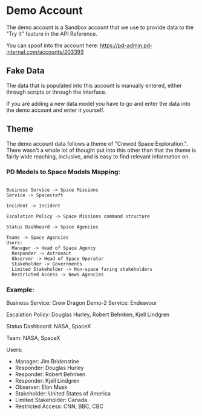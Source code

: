 # Demo Account

The demo account is a Sandbox account that we use to provide data to the "Try It" feature in the API Reference.

You can spoof into the account here: https://pd-admin.pd-internal.com/accounts/203393

## Fake Data

The data that is populated into this account is manually entered, either through scripts or through the interface.

If you are adding a new data model you have to go and enter the data into the demo account and enter it yourself.

## Theme

The demo account data follows a theme of "Crewed Space Exploration.". There wasn't a whole lot of thought put into this other than that the theme is fairly wide reaching, inclusive, and is easy to find relevant information on.


### PD Models to Space Models Mapping:

```

Business Service -> Space Missions
Service -> Spacecraft

Incident -> Incident

Escalation Policy -> Space Missions command structure

Status Dashboard -> Space Agencies

Teams -> Space Agencies
Users:
  Manager -> Head of Space Agency
  Responder -> Astronaut
  Observer -> Head of Space Operator
  Stakeholder -> Governments
  Limited Stakeholder -> Non-space faring stakeholders
  Restricted Access -> News Agencies
```

### Example:

Business Service: Crew Dragon Demo-2
Service: Endeavour

Escalation Policy: Douglas Hurley, Robert Behnken, Kjell Lindgren

Status Dashboard: NASA, SpaceX

Team: NASA, SpaceX

Users:
 - Manager: Jim Bridenstine
 - Responder: Douglas Hurley
 - Responder: Robert Behnken
 - Responder: Kjell Lindgren
 - Observer: Elon Musk
 - Stakeholder: United States of America
 - Limited Stakeholder: Canada
 - Restricted Access: CNN, BBC, CBC
